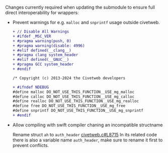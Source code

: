 Changes currently required when updating the submodule to ensure full direct interoperability for wrappers:

- Prevent warnings for e.g. `malloc` and `snprintf` usage outside civetweb.

  ```diff
  + // Disable All Warnings
  + #ifdef _MSC_VER
  + #pragma warning(push, 0)
  + #pragma warning(disable: 4996)
  + #elif defined(__clang__)
  + #pragma clang system_header
  + #elif defined(__GNUC__)
  + #pragma GCC system_header
  + #endif

  /* Copyright (c) 2013-2024 the Civetweb developers
  ```

  ```diff
  + #ifndef NDEBUG
  #define malloc DO_NOT_USE_THIS_FUNCTION__USE_mg_malloc
  #define calloc DO_NOT_USE_THIS_FUNCTION__USE_mg_calloc
  #define realloc DO_NOT_USE_THIS_FUNCTION__USE_mg_realloc
  #define free DO_NOT_USE_THIS_FUNCTION__USE_mg_free
  #define snprintf DO_NOT_USE_THIS_FUNCTION__USE_mg_snprintf
  + #endif
  ```

- Allow compiling with swift compiler chaning an incompatible structname

  Rename struct `ah` to `auth_header` [civetweb.c#L8715](https://github.com/webui-dev/webui/blob/ea5540c833b3e4ae38cc8dc7d62965a8507a78ee/src/civetweb/civetweb.c#L8715)
  In its related code there is also a variable name `auth_header`, make sure to rename it first to prevent conflicts.
